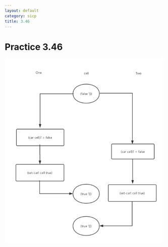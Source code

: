 ```yaml
---
layout: default
category: sicp
title: 3.46
---
```


# Practice 3.46

![image](/static/images/3.46_1.png)